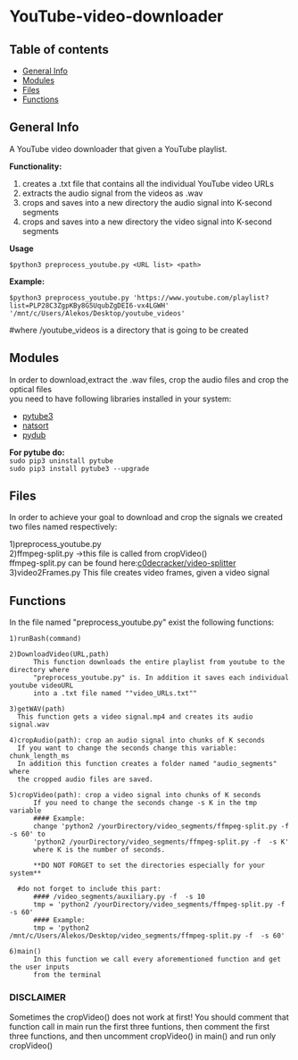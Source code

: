 # YouTube-video-downloader

## Table of contents
* [General Info](#general-info)
* [Modules](#modules)
* [Files](#files)
* [Functions](#functions)

## General Info
A YouTube video downloader that given a YouTube playlist.

**Functionality:**
1. creates a .txt file that contains all the individual YouTube video URLs 
2. extracts the audio signal from the videos as .wav
3. crops and saves into a new directory the audio signal into K-second segments
4. crops and saves into a new directory the video signal into K-second segments

**Usage** 

```
$python3 preprocess_youtube.py <URL list> <path>
```

**Example:**

```  
$python3 preprocess_youtube.py 'https://www.youtube.com/playlist?list=PLP28C3ZgpKBy8G5UqubZgDEI6-vx4LGWH' '/mnt/c/Users/Alekos/Desktop/youtube_videos' 
```
#where /youtube_videos is a directory that is going to be created 

## Modules
In order to download,extract the .wav files, crop the audio files and crop the optical files<br>
you need to have following libraries installed in your system:<br>

* [pytube3](https://github.com/hbmartin/pytube3)<br>
* [natsort](https://pypi.org/project/natsort/)<br>
* [pydub](https://pypi.org/project/pydub/)

**For pytube do:**<br>
```sudo pip3 uninstall pytube ``` <br>
```sudo pip3 install pytube3 --upgrade``` 

## Files
In order to achieve your goal to download and crop the signals we created two files
named respectively: 

  1)preprocess_youtube.py <br>
  2)ffmpeg-split.py ->this file is called from cropVideo()<br>
    ffmpeg-split.py can be found here:[c0decracker/video-splitter](https://github.com/c0decracker/video-splitter/blob/master/ffmpeg-split.py)<br>
  3)video2Frames.py
    This file creates video frames, given a video signal
    
## Functions 
In the file named "preprocess_youtube.py" exist the following functions:
	
  	1)runBash(command)
		
	2)DownloadVideo(URL,path)
          This function downloads the entire playlist from youtube to the directory where
          "preprocess_youtube.py" is. In addition it saves each individual youtube videoURL
          into a .txt file named ""video_URLs.txt"" 
	
	3)getWAV(path)
	  This function gets a video signal.mp4 and creates its audio signal.wav	

	4)cropAudio(path): crop an audio signal into chunks of K seconds
	  If you want to change the seconds change this variable: chunk_length_ms
	  In addition this function creates a folder named "audio_segments" where
	  the cropped audio files are saved. 

	5)cropVideo(path): crop a video signal into chunks of K seconds
          If you need to change the seconds change -s K in the tmp variable
          #### Example: 
          change 'python2 /yourDirectory/video_segments/ffmpeg-split.py -f  -s 60' to 
          'python2 /yourDirectory/video_segments/ffmpeg-split.py -f  -s K'
          where K is the number of seconds.

          **DO NOT FORGET to set the directories especially for your system**
  
	  #do not forget to include this part:
          #### /video_segments/auxiliary.py -f  -s 10
          tmp = 'python2 /yourDirectory/video_segments/ffmpeg-split.py -f  -s 60'
          #### Example:
          tmp = 'python2 /mnt/c/Users/Alekos/Desktop/video_segments/ffmpeg-split.py -f  -s 60'  

	6)main()
          In this function we call every aforementioned function and get the user inputs 
          from the terminal

### DISCLAIMER
Sometimes the cropVideo() does not work at first! You should comment that function call in main
run the first three funtions, then comment the first three functions, and then uncomment cropVideo() in main()
and run only cropVideo()
